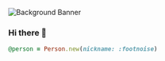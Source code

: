 ![Background Banner](https://raw.github.com/footnoise/footnoise/master/github-background1.jpg)
### Hi there 👋
```ruby
@person = Person.new(nickname: :footnoise)
```

<!--
**footnoise/footnoise** is a ✨ _special_ ✨ repository because its `README.md` (this file) appears on your GitHub profile.

Here are some ideas to get you started:

- 🔭 I’m currently working on ...
- 🌱 I’m currently learning ...
- 👯 I’m looking to collaborate on ...
- 🤔 I’m looking for help with ...
- 💬 Ask me about ...
- 📫 How to reach me: ...
- 😄 Pronouns: ...
- ⚡ Fun fact: ...
-->
